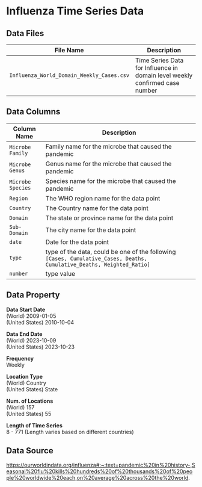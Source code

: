 # Influenza Time Series Data

## Data Files
| File Name | Description |
| --- | ---|
| `Influenza_World_Domain_Weekly_Cases.csv` | Time Series Data for Influence in domain level weekly confirmed case number |

## Data Columns
| Column Name | Description |
| --- | --- |
| `Microbe Family` | Family name for the microbe that caused the pandemic |
| `Microbe Genus` | Genus name for the microbe that caused the pandemic |
| `Microbe Species` | Species name for the microbe that caused the pandemic |
| `Region` | The WHO region name for the data point |
| `Country` | The Country name for the data point |
| `Domain` | The state or province name for the data point |
| `Sub-Domain` | The city name for the data point |
| `date` | Date for the data point |
| `type` | type of the data, could be one of the following `[Cases, Cumulative_Cases, Deaths, Cumulative_Deaths, Weighted_Ratio]` |
| `number` | type value |


## Data Property
**Data Start Date** \
(World) 2009-01-05 \
(United States) 2010-10-04

**Data End Date** \
(World) 2023-10-09 \
(United States) 2023-10-23

**Frequency** \
Weekly 

**Location Type** \
(World) Country \
(United States) State 

**Num. of Locations** \
(World) 157 \
(United States) 55

**Length of Time Series** \
8 - 771 (Length varies based on different countries)

## Data Source
https://ourworldindata.org/influenza#:~:text=pandemic%20in%20history-,Seasonal%20flu%20kills%20hundreds%20of%20thousands%20of%20people%20worldwide%20each,on%20average%20across%20the%20world.
